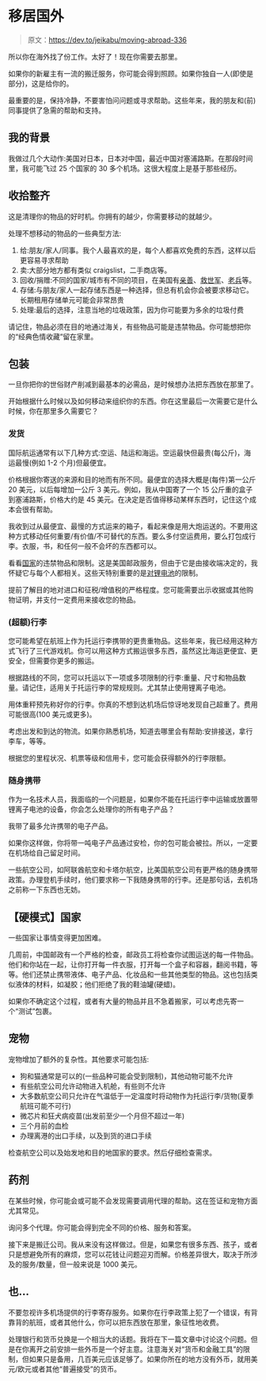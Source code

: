 # 移居国外

> 原文：<https://dev.to/jeikabu/moving-abroad-336>

所以你在海外找了份工作。太好了！现在你需要去那里。

如果你的新雇主有一流的搬迁服务，你可能会得到照顾。如果你独自一人(即使是部分)，这是给你的。

最重要的是，保持冷静，不要害怕问问题或寻求帮助。这些年来，我的朋友和(前)同事提供了急需的帮助和支持。

## 我的背景

我做过几个大动作:美国对日本，日本对中国，最近中国对塞浦路斯。在那段时间里，我可能飞过 25 个国家的 30 多个机场。这很大程度上是基于那些经历。

## 收拾整齐

这是清理你的物品的好时机。你拥有的越少，你需要移动的就越少。

处理不想移动的物品的一些典型方法:

1.  给:朋友/家人/同事。我个人最喜欢的是，每个人都喜欢免费的东西，这样以后更容易寻求帮助
2.  卖:大部分地方都有类似 craigslist，二手商店等。
3.  回收/捐赠:不同的国家/城市有不同的项目，在美国有[亲善](https://www.goodwill.org/donate/donate-stuff/)、[救世军](https://www.salvationarmyusa.org/usn/ways-to-give/)、[老兵](https://amvets.org/)等。
4.  存储:与朋友/家人一起存储东西是一种选择，但总有机会你会被要求移动它。长期租用存储单元可能会非常昂贵
5.  处理:最后的选择，注意当地的垃圾政策，因为你可能要为多余的垃圾付费

请记住，物品必须在目的地通过海关，有些物品可能是违禁物品。你可能想把你的“经典色情收藏”留在家里。

## 包装

一旦你把你的世俗财产削减到最基本的必需品，是时候想办法把东西放在那里了。

开始根据什么时候以及如何移动来组织你的东西。你在这里最后一次需要它是什么时候，你在那里多久需要它？

### 发货

国际航运通常有以下几种方式:空运、陆运和海运。空运最快但最贵(每公斤)，海运最慢(例如 1-2 个月)但最便宜。

价格根据你寄送的来源和目的地而有所不同。最便宜的选择大概是(每件)第一公斤 20 美元，以后每增加一公斤 3 美元。例如，我从中国寄了一个 15 公斤重的盒子到塞浦路斯，价格大约是 45 美元。在决定是否值得移动某样东西时，记住这个成本会很有帮助。

我收到过从最便宜、最慢的方式运来的箱子，看起来像是用大炮运送的。不要用这种方式移动任何重要/有价值/不可替代的东西。要么多付空运费用，要么打包成行李。衣服，书，和任何一般不会坏的东西都可以。

看看[国家](https://pe.usps.com/text/imm/ab_toc.htm)的违禁物品和限制。这是美国邮政服务，但由于它是由接收端决定的，我怀疑它与每个人都相关。这些天特别重要的是[对锂电池](https://pe.usps.com/text/imm/immc1_014.htm#ep1059904)的限制。

提前了解目的地对进口和征税/增值税的严格程度。您可能需要出示收据或其他购物证明，并支付一定费用来接收您的物品。

### (超额)行李

您可能希望在航班上作为托运行李携带的更贵重物品。这些年来，我已经用这种方式飞行了三代游戏机。你可以用这种方式搬运很多东西，虽然这比海运更便宜、更安全，但需要你更多的搬运。

根据路线的不同，您可以托运以下一项或多项限制的行李:重量、尺寸和物品数量。请记住，适用关于托运行李的常规规则。尤其禁止使用锂离子电池。

用体重秤预先称好你的行李。你真的不想到达机场后惊讶地发现自己超重了。费用可能很高(100 美元或更多)。

考虑出发和到达的物流。如果你熟悉机场，知道去哪里会有帮助:安排接送，拿行李车，等等。

根据您的里程状况、机票等级和信用卡，您可能会获得额外的行李限额。

### 随身携带

作为一名技术人员，我面临的一个问题是，如果你不能在托运行李中运输或放置带锂离子电池的设备，你会怎么处理你的所有电子产品？

我带了最多允许携带的电子产品。

如果你这样做，你将带一吨电子产品通过安检，你的包可能会被拉。所以，一定要在机场给自己留足时间。

一些航空公司，如阿联酋航空和卡塔尔航空，比美国航空公司有更严格的随身携带政策。办理登机手续时，他们要求称一下我随身携带的行李。还是那句话，去机场之前称一下东西也无妨。

## 【硬模式】国家

一些国家让事情变得更加困难。

几周前，中国邮政有一个严格的检查，邮政员工将检查你试图运送的每一件物品。他们和你站在一起，让你打开每一件衣服，打开每一个盒子和容器，翻阅书籍，等等。他们还禁止携带液体、电子产品、化妆品和一些其他类型的物品。这也包括类似液体的材料，如凝胶；他们拒绝了我的鞋油罐(硬蜡)。

如果你不确定这个过程，或者有大量的物品并且不急着搬家，可以考虑先寄一个“测试”包裹。

## 宠物

宠物增加了额外的复杂性。其他要求可能包括:

*   狗和猫通常是可以的(一些品种可能会受到限制)，其他动物可能不允许
*   有些航空公司允许动物进入机舱，有些则不允许
*   大多数航空公司只允许在气温低于一定温度时将动物作为托运行李/货物(夏季航班可能不可行)
*   微芯片和狂犬病疫苗(出发前至少一个月但不超过一年)
*   三个月前的血检
*   办理离港的出口手续，以及到货的进口手续

检查航空公司以及始发地和目的地国家的要求。然后仔细检查需求。

## 药剂

在某些时候，你可能会或可能不会发现需要调用代理的帮助。这在签证和宠物方面尤其常见。

询问多个代理。你可能会得到完全不同的价格、服务和答案。

接下来是搬迁公司。我从来没有这样做过。但是，如果您有很多东西、孩子，或者只是想避免所有的麻烦，您可以花钱让问题迎刃而解。价格差异很大，取决于所涉及的服务/数量，但一般来说是 1000 美元。

## 也…

不要忽视许多机场提供的行李寄存服务。如果你在行李政策上犯了一个错误，有背靠背的航班，或者其他什么，你可以把东西放在那里，象征性地收费。

处理银行和货币兑换是一个相当大的话题。我将在下一篇文章中讨论这个问题。但是在你离开之前安排一些外币是一个好主意。注意海关对“货币和金融工具”的限制，但如果只是备用，几百美元应该足够了。如果你所在的地方没有外币，就用美元/欧元或者其他“普遍接受”的货币。